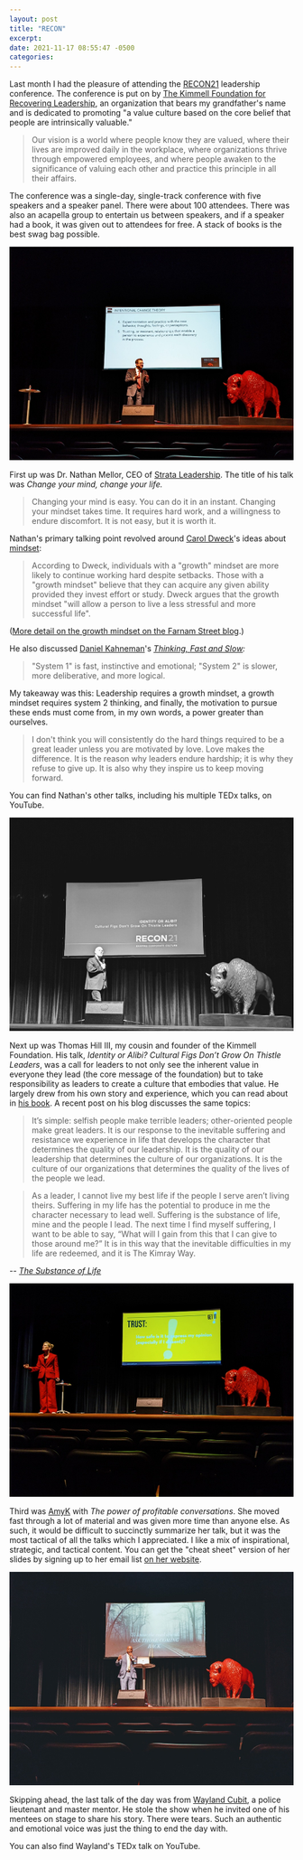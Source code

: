 ```yaml
---
layout: post
title: "RECON"
excerpt: 
date: 2021-11-17 08:55:47 -0500
categories: 
---
```


Last month I had the pleasure of attending the [RECON21](https://thekimmellfdn.com/recon21/) leadership conference. The conference is put on by [The Kimmell Foundation for Recovering Leadership](https://thekimmellfdn.com/), an organization that bears my grandfather's name and is dedicated to promoting "a value culture based on the core belief that people are intrinsically valuable."

> Our vision is a world where people know they are valued, where their lives are improved daily in the workplace, where organizations thrive through empowered employees, and where people awaken to the significance of valuing each other and practice this principle in all their affairs.

The conference was a single-day, single-track conference with five speakers and a speaker panel. There were about 100 attendees. There was also an acapella group to entertain us between speakers, and if a speaker had a book, it was given out to attendees for free. A stack of books is the best swag bag possible.

![](/assets/2021/10/RECON-resized000.jpg)

First up was Dr. Nathan Mellor, CEO of [Strata Leadership](https://strataleadership.com/). The title of his talk was _Change your mind, change your life._ 

> Changing your mind is easy. You can do it in an instant. Changing your mindset takes time. It requires hard work, and a willingness to endure discomfort. It is not easy, but it is worth it.

Nathan's primary talking point revolved around [Carol Dweck](https://en.wikipedia.org/wiki/Carol_Dweck)'s ideas about [mindset](https://en.wikipedia.org/wiki/Mindset#Fixed_and_growth_mindset):

> According to Dweck, individuals with a "growth" mindset are more likely to continue working hard despite setbacks. Those with a "growth mindset" believe that they can acquire any given ability provided they invest effort or study. Dweck argues that the growth mindset "will allow a person to live a less stressful and more successful life".

([More detail on the growth mindset on the Farnam Street blog](https://fs.blog/carol-dweck-mindset/).)

He also discussed [Daniel Kahneman](https://en.wikipedia.org/wiki/Daniel_Kahneman)'s _[Thinking, Fast and Slow](https://en.wikipedia.org/wiki/Thinking,_Fast_and_Slow):_

>  "System 1" is fast, instinctive and emotional; "System 2" is slower, more deliberative, and more logical.

My takeaway was this: Leadership requires a growth mindset, a growth mindset requires system 2 thinking, and finally, the motivation to pursue these ends must come from, in my own words, a power greater than ourselves.

> I don't think you will consistently do the hard things required to be a great leader unless you are motivated by love. Love makes the difference. It is the reason why leaders endure hardship; it is why they refuse to give up. It is also why they inspire us to keep moving forward.

You can find Nathan's other talks, including his multiple TEDx talks, on YouTube.

![](/assets/2021/10/RECON-resized001.jpg)

Next up was Thomas Hill III, my cousin and founder of the Kimmell Foundation. His talk, _Identity or Alibi? Cultural Figs Don’t Grow On Thistle Leaders_, was a call for leaders to not only see the inherent value in everyone they lead (the core message of the foundation) but to take responsibility as leaders to create a culture that embodies that value. He largely drew from his own story and experience, which you can read about in [his book](https://thekimmellfdn.com/resources/book-recommendations/). A recent post on his blog discusses the same topics:

> It’s simple: selfish people make terrible leaders; other-oriented people make great leaders. It is our response to the inevitable suffering and resistance we experience in life that develops the character that determines the quality of our leadership. It is the quality of our leadership that determines the culture of our organizations. It is the culture of our organizations that determines the quality of the lives of the people we lead.

> As a leader, I cannot live my best life if the people I serve aren’t living theirs. Suffering in my life has the potential to produce in me the character necessary to lead well. Suffering is the substance of life, mine and the people I lead. The next time I find myself suffering, I want to be able to say, “What will I gain from this that I can give to those around me?” It is in this way that the inevitable difficulties in my life are redeemed, and it is The Kimray Way. 
 
-- _[The Substance of Life](https://thekimmellfdn.org/2021/10/25/the-substance-of-life/)_

![](/assets/2021/10/RECON-resized002.jpg)

Third was [AmyK](https://amyk.com/) with _The power of profitable conversations_. She moved fast through a lot of material and was given more time than anyone else. As such, it would be difficult to succinctly summarize her talk, but it was the most tactical of all the talks which I appreciated. I like a mix of inspirational, strategic, and tactical content. You can get the "cheat sheet" version of her slides by signing up to her email list [on her website](https://ignite.amyk.com/prepplanner).

![](/assets/2021/10/RECON-resized003.jpg)

Skipping ahead, the last talk of the day was from [Wayland Cubit](https://twitter.com/WCubit), a police lieutenant and master mentor. He stole the show when he invited one of his mentees on stage to share his story. There were tears. Such an authentic and emotional voice was just the thing to end the day with.

You can also find Wayland's TEDx talk on YouTube.